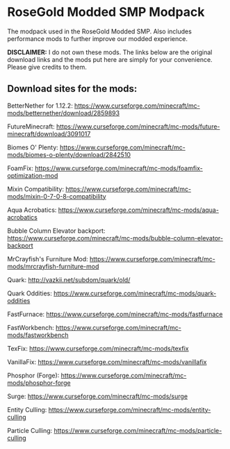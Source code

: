# RoseGold Modded SMP Modpack
The modpack used in the RoseGold Modded SMP. Also includes performance mods to further improve our modded experience.

**DISCLAIMER:**
I do not own these mods. The links below are the original download links and the mods put here are simply for your convenience. Please give credits to them.

**Download sites for the mods:**
-
BetterNether for 1.12.2: https://www.curseforge.com/minecraft/mc-mods/betternether/download/2859893

FutureMinecraft: https://www.curseforge.com/minecraft/mc-mods/future-minecraft/download/3091017

Biomes O' Plenty: https://www.curseforge.com/minecraft/mc-mods/biomes-o-plenty/download/2842510

FoamFix: https://www.curseforge.com/minecraft/mc-mods/foamfix-optimization-mod

Mixin Compatibility: https://www.curseforge.com/minecraft/mc-mods/mixin-0-7-0-8-compatibility

Aqua Acrobatics: https://www.curseforge.com/minecraft/mc-mods/aqua-acrobatics

Bubble Column Elevator backport: https://www.curseforge.com/minecraft/mc-mods/bubble-column-elevator-backport

MrCrayfish's Furniture Mod: https://www.curseforge.com/minecraft/mc-mods/mrcrayfish-furniture-mod

Quark: http://vazkii.net/subdom/quark/old/

Quark Oddities: https://www.curseforge.com/minecraft/mc-mods/quark-oddities

FastFurnace: https://www.curseforge.com/minecraft/mc-mods/fastfurnace

FastWorkbench: https://www.curseforge.com/minecraft/mc-mods/fastworkbench

TexFix: https://www.curseforge.com/minecraft/mc-mods/texfix

VanillaFix: https://www.curseforge.com/minecraft/mc-mods/vanillafix

Phosphor (Forge): https://www.curseforge.com/minecraft/mc-mods/phosphor-forge

Surge: https://www.curseforge.com/minecraft/mc-mods/surge

Entity Culling: https://www.curseforge.com/minecraft/mc-mods/entity-culling

Particle Culling: https://www.curseforge.com/minecraft/mc-mods/particle-culling
